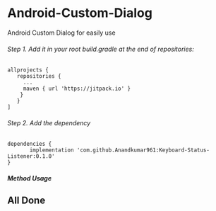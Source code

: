 # Android-Custom-Dialog
Android Custom Dialog for easily use

###### Step 1. Add it in your root build.gradle at the end of repositories:
```
allprojects {
   repositories {
     ...
     maven { url 'https://jitpack.io' }
    }
   }
]
```
 ###### Step 2. Add the dependency
 ```
dependencies {
        implementation 'com.github.Anandkumar961:Keyboard-Status-Listener:0.1.0'
}
```
##### Method Usage


## All Done
